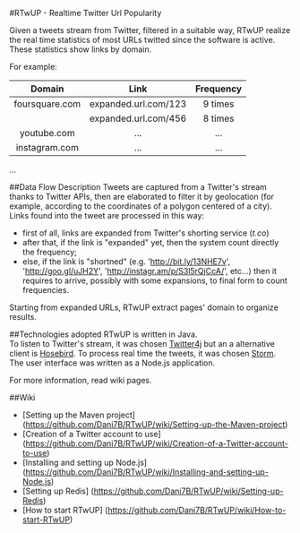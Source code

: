 #RTwUP - Realtime Twitter Url Popularity

Given a tweets stream from Twitter, filtered in a suitable way, RTwUP realize the real time statistics of most URLs twitted since the software is active.
These statistics show links by domain.  

For example:


| Domain | Link | Frequency |
| :----: | :--: | :-------: |
|foursquare.com | expanded.url.com/123 | 9 times |
| | expanded.url.com/456 |8 times | 
| youtube.com | ... | ... |  
| instagram.com | ... | ...|   
...  

##Data Flow Description
Tweets are captured from a Twitter's stream thanks to Twitter APIs, then are elaborated to filter it by geolocation (for example, according to the coordinates of a polygon centered of a city).  
Links found into the tweet are processed in this way:
* first of all, links are expanded from Twitter's shorting service (_t.co_) 
* after that, if the link is "expanded" yet, then the system count directly the frequency; 
* else, if the link is "shortned" (e.g. 'http://bit.ly/13NHE7v', 'http://goo.gl/uJH2Y', 'http://instagr.am/p/S3l5rQjCcA/', etc...) then it requires to arrive,  possibly with some expansions, to final form to count frequencies.
 
Starting from expanded URLs, RTwUP extract pages' domain to organize results.

##Technologies adopted
RTwUP is written in Java.  
To listen to Twitter's stream, it was chosen [Twitter4j][02] but an a alternative client is [Hosebird][03].
To process real time the tweets, it was chosen [Storm][01].
The user interface was written as a Node.js application.  

For more information, read wiki pages.

##Wiki

* [Setting up the Maven project] (https://github.com/Dani7B/RTwUP/wiki/Setting-up-the-Maven-project)
* [Creation of a Twitter account to use] (https://github.com/Dani7B/RTwUP/wiki/Creation-of-a-Twitter-account-to-use)
* [Installing and setting up Node.js] (https://github.com/Dani7B/RTwUP/wiki/Installing-and-setting-up-Node.js)
* [Setting up Redis] (https://github.com/Dani7B/RTwUP/wiki/Setting-up-Redis)
* [How to start RTwUP] (https://github.com/Dani7B/RTwUP/wiki/How-to-start-RTwUP)



[01]: https://github.com/nathanmarz/storm/wiki "Storm Wiki"

[02]: http://twitter4j.org/en/ "Twitter APIs in Java"

[03]: https://github.com/twitter/hbc "Hosebird client"